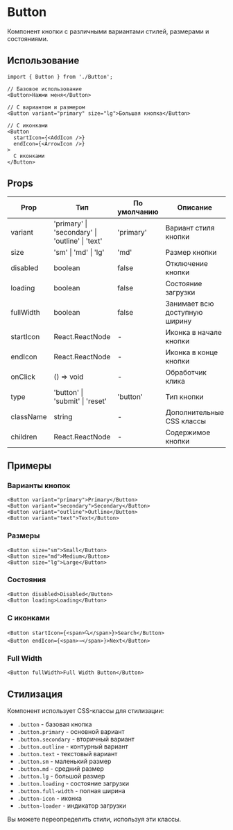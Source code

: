 # Button

Компонент кнопки с различными вариантами стилей, размерами и состояниями.

## Использование

```tsx
import { Button } from './Button';

// Базовое использование
<Button>Нажми меня</Button>

// С вариантом и размером
<Button variant="primary" size="lg">Большая кнопка</Button>

// С иконками
<Button 
  startIcon={<AddIcon />}
  endIcon={<ArrowIcon />}
>
  С иконками
</Button>
```

## Props

| Prop | Тип | По умолчанию | Описание |
|------|-----|--------------|-----------|
| variant | 'primary' \| 'secondary' \| 'outline' \| 'text' | 'primary' | Вариант стиля кнопки |
| size | 'sm' \| 'md' \| 'lg' | 'md' | Размер кнопки |
| disabled | boolean | false | Отключение кнопки |
| loading | boolean | false | Состояние загрузки |
| fullWidth | boolean | false | Занимает всю доступную ширину |
| startIcon | React.ReactNode | - | Иконка в начале кнопки |
| endIcon | React.ReactNode | - | Иконка в конце кнопки |
| onClick | () => void | - | Обработчик клика |
| type | 'button' \| 'submit' \| 'reset' | 'button' | Тип кнопки |
| className | string | - | Дополнительные CSS классы |
| children | React.ReactNode | - | Содержимое кнопки |

## Примеры

### Варианты кнопок
```tsx
<Button variant="primary">Primary</Button>
<Button variant="secondary">Secondary</Button>
<Button variant="outline">Outline</Button>
<Button variant="text">Text</Button>
```

### Размеры
```tsx
<Button size="sm">Small</Button>
<Button size="md">Medium</Button>
<Button size="lg">Large</Button>
```

### Состояния
```tsx
<Button disabled>Disabled</Button>
<Button loading>Loading</Button>
```

### С иконками
```tsx
<Button startIcon={<span>🔍</span>}>Search</Button>
<Button endIcon={<span>→</span>}>Next</Button>
```

### Full Width
```tsx
<Button fullWidth>Full Width Button</Button>
```

## Стилизация

Компонент использует CSS-классы для стилизации:

- `.button` - базовая кнопка
- `.button.primary` - основной вариант
- `.button.secondary` - вторичный вариант
- `.button.outline` - контурный вариант
- `.button.text` - текстовый вариант
- `.button.sm` - маленький размер
- `.button.md` - средний размер
- `.button.lg` - большой размер
- `.button.loading` - состояние загрузки
- `.button.full-width` - полная ширина
- `.button-icon` - иконка
- `.button-loader` - индикатор загрузки

Вы можете переопределить стили, используя эти классы. 